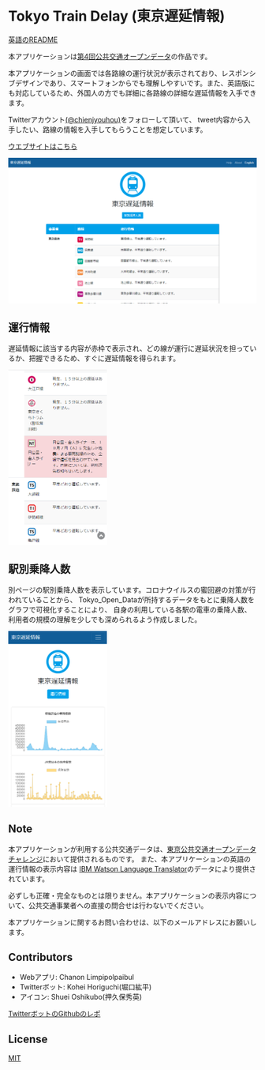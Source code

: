 # Tokyo Train Delay (東京遅延情報)
[英語のREADME](./README.md)

本アプリケーションは[第4回公共交通オープンデータ](https://tokyochallenge.odpt.org/index.html)の作品です。

本アプリケーションの画面では各路線の運行状況が表示されており、レスポンシブデザインであり、スマートフォンからでも理解しやすいです。また、英語版にも対応しているため、外国人の方でも詳細に各路線の詳細な遅延情報を入手できます。

Twitterアカウント[(@chienjyouhou)](https://twitter.com/chienjyouhou)をフォローして頂いて、 tweet内容から入手したい、路線の情報を入手してもらうことを想定しています。

[ウエブサイトはこちら](https://tokyo-train-delays.herokuapp.com/train/en/)

![web-pc-ja](./static/img/screenshots/screenshot-web-ja4.png)

## 運行情報
遅延情報に該当する内容が赤枠で表示され、どの線が運行に遅延状況を担っているか、把握できるため、すぐに遅延情報を得られます。

<img src="./static/img/screenshots/screenshot-web-ja2.png" alt="web-trainstatus-ja" width="200"/>

## 駅別乗降人数
別ページの駅別乗降人数を表示しています。コロナウイルスの蜜回避の対策が行われていることから、 Tokyo_Open_Dataが所持するデータをもとに乗降人数をグラフで可視化することにより、 自身の利用している各駅の電車の乗降人数、利用者の規模の理解を少しでも深められるよう作成しました。

<img src="./static/img/screenshots/screenshot-web-ja3.png" alt="web-journey-ja" width="200"/>

## Note
本アプリケーションが利用する公共交通データは、[東京公共交通オープンデータチャレンジ](https://tokyochallenge.odpt.org/index.html)において提供されるものです。 また、本アプリケーションの英語の運行情報の表示内容は [IBM Watson Language Translator](https://www.ibm.com/cloud/watson-language-translator)のデータにより提供されています。

必ずしも正確・完全なものとは限りません。本アプリケーションの表示内容について、公共交通事業者への直接の問合せは行わないでください。

本アプリケーションに関するお問い合わせは、以下のメールアドレスにお願いします。

## Contributors
- Webアプリ: Chanon Limpipolpaibul
- Twitterボット: Kohei Horiguchi(堀口紘平)
- アイコン: Shuei Oshikubo(押久保秀英)

[TwitterボットのGithubのレポ](https://github.com/Kohei554/opendata0925)

## License
[MIT](https://choosealicense.com/licenses/mit/)
